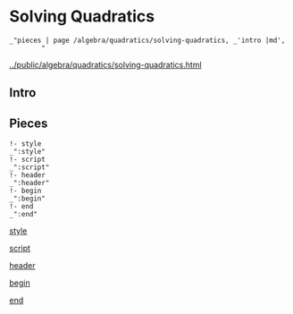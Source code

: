 # Solving Quadratics

    _"pieces | page /algebra/quadratics/solving-quadratics, _'intro |md',
            "

[../public/algebra/quadratics/solving-quadratics.html](# "save:")


## Intro

## Pieces

    !- style
    _":style"
    !- script
    _":script"
    !- header
    _":header"
    !- begin
    _":begin"
    !- end
    _":end"

[style]() 

[script]()

[header]()

[begin]()

[end]()

